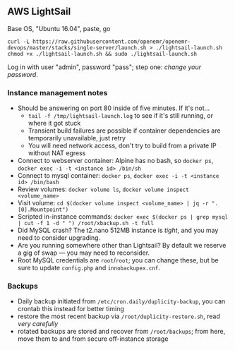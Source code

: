 
## AWS LightSail

Base OS, "Ubuntu 16.04", paste, go
```
curl -L https://raw.githubusercontent.com/openemr/openemr-devops/master/stacks/single-server/launch.sh > ./lightsail-launch.sh
chmod +x ./lightsail-launch.sh && sudo ./lightsail-launch.sh
```

Log in with user "admin", password "pass"; step one: *change your password*.

### Instance management notes

 * Should be answering on port 80 inside of five minutes. If it's not...
   * `tail -f /tmp/lightsail-launch.log` to see if it's still running, or where it got stuck
   * Transient build failures are possible if container dependencies are temporarily unavailable, just retry
   * You will need network access, don't try to build from a private IP without NAT egress
 * Connect to webserver container: Alpine has no bash, so `docker ps`, `docker exec -i -t <instance id> /bin/sh`
 * Connect to mysql container: `docker ps`, `docker exec -i -t <instance id> /bin/bash`
 * Review volumes: `docker volume ls`, `docker volume inspect <volume_name>`
 * Visit volume: `cd $(docker volume inspect <volume_name> | jq -r ".[0].Mountpoint")`
 * Scripted in-instance commands: `docker exec $(docker ps | grep mysql | cut -f 1 -d " ") /root/xbackup.sh -t full`
 * Did MySQL crash? The t2.nano 512MB instance is *tight*, and you may need to consider upgrading.
 * Are you running somewhere other than Lightsail? By default we reserve a gig of swap &mdash; you may need to reconsider.
 * Root MySQL credentials are `root`/`root`; you can change these, but be sure to update `config.php` and `innobackupex.cnf`.

### Backups

 * Daily backup initiated from `/etc/cron.daily/duplicity-backup`, you can crontab this instead for better timing
 * restore the most recent backup via `/root/duplicity-restore.sh`, read *very carefully*
 * rotated backups are stored and recover from `/root/backups`; from here, move them to and from secure off-instance storage
